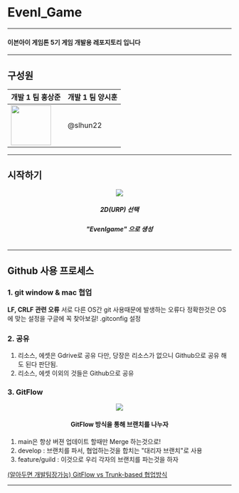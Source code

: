 # EvenI_Game

---

#### 이븐아이 게임톤 5기 게임 개발용 레포지토리 입니다

---

## 구성원
|개발 1 팀 홍상준|개발 1 팀 양시훈|
|---|---|
|<a href="https://github.com/DogGuyMan"><img src="https://github.com/DogGuyMan.png" width="90"></a>|@slhun22|

---

## 시작하기

<div align=center>
    <img src="https://imgur.com/AcVcmIC.png">
    <h5>2D(URP) 선택</h5>
    <h5>"EvenIgame" 으로 생성</h5>
</div>

```txt
```

---

## Github 사용 프로세스


### 1. git window & mac 협업
**LF, CRLF 관련 오류**
서로 다른 OS간 git 사용때문에 발생하는 오류다 정확한것은 
OS에 맞는 설정을 구글에 꼭 찾아보길!
.gitconfig 설정

### 2. 공유
1. 리소스, 에셋은 Gdrive로 공유 다만, 당장은 리소스가 없으니 Github으로 공유 해도 된다 판단됨.
2. 리소스, 에셋 이외의 것들은 Github으로 공유


### 3. GitFlow

<div align=center>
    <img src="https://imgur.com/pvEkcBI.png">
    <h4>GitFlow 방식을 통해 브랜치를 나누자</h4>
</div>

1. main은 항상 버젼 업데이트 할때만 Merge 하는것으로!
2. develop : 브랜치를 파서, 협업하는것을 합치는 "대리자 브랜치"로 사용
3. feature/guild : 이것으로 우리 각자의 브랜치를 파는것을 하자

[(알아두면 개발팀장가능) GitFlow vs Trunk-based 협업방식](https://www.youtube.com/watch?v=EV3FZ3cWBp8)


---


